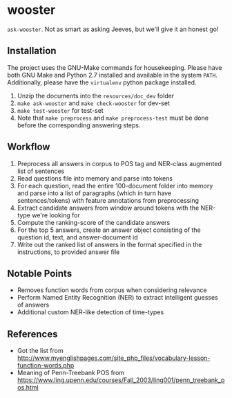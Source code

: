 wooster
====
`ask-wooster`. Not as smart as asking Jeeves, but we'll give it an honest go!
## Installation
The project uses the GNU-Make commands for housekeeping. Please have both GNU Make and Python 2.7 installed and available in the system `PATH`. Additionally, please have the `virtualenv` python package installed.

1. Unzip the documents into the `resources/doc_dev` folder
2. `make ask-wooster` and `make check-wooster` for dev-set
3. `make test-wooster` for test-set
4. Note that `make preprocess` and `make preprocess-test` must be done before the corresponding answering steps.

## Workflow

1. Preprocess all answers in corpus to POS tag and NER-class augmented list of sentences
1. Read questions file into memory and parse into tokens
2. For each question, read the entire 100-document folder into memory and parse into a list of paragraphs (which in turn have sentences/tokens) with feature annotations from preprocessing
3. Extract candidate answers from window around tokens with the NER-type we're looking for
4. Compute the ranking-score of the candidate answers
4. For the top 5 answers, create an answer object consisting of the question id, text, and answer-document id
5. Write out the ranked list of answers in the format specified in the instructions, to provided answer file

## Notable Points

* Removes function words from corpus when considering relevance
* Perform Named Entity Recognition (NER) to extract intelligent guesses of answers
* Additional custom NER-like detection of time-types

## References
* Got the list from http://www.myenglishpages.com/site_php_files/vocabulary-lesson-function-words.php
* Meaning of Penn-Treebank POS from https://www.ling.upenn.edu/courses/Fall_2003/ling001/penn_treebank_pos.html
